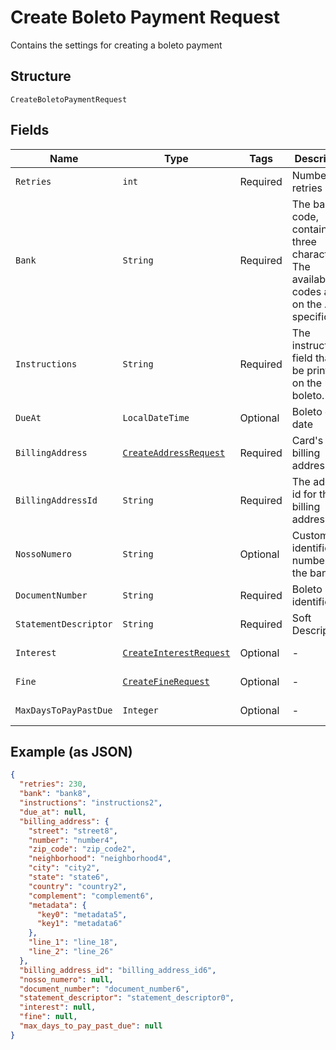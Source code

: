 
# Create Boleto Payment Request

Contains the settings for creating a boleto payment

## Structure

`CreateBoletoPaymentRequest`

## Fields

| Name | Type | Tags | Description | Getter | Setter |
|  --- | --- | --- | --- | --- | --- |
| `Retries` | `int` | Required | Number of retries | int getRetries() | setRetries(int retries) |
| `Bank` | `String` | Required | The bank code, containing three characters. The available codes are on the API specification | String getBank() | setBank(String bank) |
| `Instructions` | `String` | Required | The instructions field that will be printed on the boleto. | String getInstructions() | setInstructions(String instructions) |
| `DueAt` | `LocalDateTime` | Optional | Boleto due date | LocalDateTime getDueAt() | setDueAt(LocalDateTime dueAt) |
| `BillingAddress` | [`CreateAddressRequest`](../../doc/models/create-address-request.md) | Required | Card's billing address | CreateAddressRequest getBillingAddress() | setBillingAddress(CreateAddressRequest billingAddress) |
| `BillingAddressId` | `String` | Required | The address id for the billing address | String getBillingAddressId() | setBillingAddressId(String billingAddressId) |
| `NossoNumero` | `String` | Optional | Customer identification number with the bank | String getNossoNumero() | setNossoNumero(String nossoNumero) |
| `DocumentNumber` | `String` | Required | Boleto identification | String getDocumentNumber() | setDocumentNumber(String documentNumber) |
| `StatementDescriptor` | `String` | Required | Soft Descriptor | String getStatementDescriptor() | setStatementDescriptor(String statementDescriptor) |
| `Interest` | [`CreateInterestRequest`](../../doc/models/create-interest-request.md) | Optional | - | CreateInterestRequest getInterest() | setInterest(CreateInterestRequest interest) |
| `Fine` | [`CreateFineRequest`](../../doc/models/create-fine-request.md) | Optional | - | CreateFineRequest getFine() | setFine(CreateFineRequest fine) |
| `MaxDaysToPayPastDue` | `Integer` | Optional | - | Integer getMaxDaysToPayPastDue() | setMaxDaysToPayPastDue(Integer maxDaysToPayPastDue) |

## Example (as JSON)

```json
{
  "retries": 230,
  "bank": "bank8",
  "instructions": "instructions2",
  "due_at": null,
  "billing_address": {
    "street": "street8",
    "number": "number4",
    "zip_code": "zip_code2",
    "neighborhood": "neighborhood4",
    "city": "city2",
    "state": "state6",
    "country": "country2",
    "complement": "complement6",
    "metadata": {
      "key0": "metadata5",
      "key1": "metadata6"
    },
    "line_1": "line_18",
    "line_2": "line_26"
  },
  "billing_address_id": "billing_address_id6",
  "nosso_numero": null,
  "document_number": "document_number6",
  "statement_descriptor": "statement_descriptor0",
  "interest": null,
  "fine": null,
  "max_days_to_pay_past_due": null
}
```

